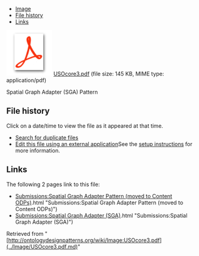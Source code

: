 * [Image](../Image/USOcore3.pdf.md#file)
* [File history](../Image/USOcore3.pdf.md#filehistory)
* [Links](../Image/USOcore3.pdf.md#filelinks)

[![](../skins/common/images/icons/fileicon-pdf.png)](../Image/USOcore3.pdf.md "USOcore3.pdf")
[USOcore3.pdf](../images/b/b6/USOcore3.pdf "USOcore3.pdf")‎  (file size: 145 KB, MIME type: application/pdf)




Spatial Graph Adapter (SGA) Pattern




## File history

Click on a date/time to view the file as it appeared at that time.



  
* [Search for duplicate files](http://ontologydesignpatterns.org/wiki/Special:FileDuplicateSearch/USOcore3.pdf "Special:FileDuplicateSearch/USOcore3.pdf")
* [Edit this file using an external application](http://ontologydesignpatterns.org/wiki/index.php?title=Image:USOcore3.pdf&action=edit&externaledit=true&mode=file "Image:USOcore3.pdf")See the [setup instructions](http://www.mediawiki.org/wiki/Manual:External_editors "http://www.mediawiki.org/wiki/Manual:External_editors") for more information.

## Links



The following 2 pages link to this file:


* [Submissions:Spatial Graph Adapter Pattern (moved to Content ODPs)](../Submissions/Spatial_Graph_Adapter_Pattern_(moved_to_Content_ODPs).md).html "Submissions:Spatial Graph Adapter Pattern (moved to Content ODPs)")
* [Submissions:Spatial Graph Adapter (SGA)](../Submissions/Spatial_Graph_Adapter_(SGA).md).html "Submissions:Spatial Graph Adapter (SGA)")


Retrieved from "[http://ontologydesignpatterns.org/wiki/Image:USOcore3.pdf](../Image/USOcore3.pdf.md)"